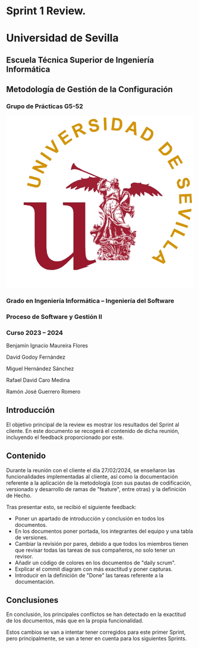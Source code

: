 # Sprint 1 Review. 

# Universidad de Sevilla   

## Escuela Técnica Superior de Ingeniería Informática

## **Metodología de Gestión de la Configuración**  

### **Grupo de Prácticas G5-52**
  
  ![Logo US](/docs/static/Logo_US.png)

### Grado en Ingeniería Informática – Ingeniería del Software 

### Proceso de Software y Gestión II

### Curso 2023 – 2024

Benjamín Ignacio Maureira Flores

David Godoy Fernández

Miguel Hernández Sánchez

Rafael David Caro Medina

Ramón José Guerrero Romero

## Introducción
El objetivo principal de la review es mostrar los resultados del Sprint al cliente. En este documento se recogerá el contenido de dicha reunión, incluyendo el feedback proporcionado por este.

## Contenido
Durante la reunión con el cliente el día 27/02/2024, se enseñaron las funcionalidades implementadas al cliente, así como la documentación referente a la aplicación de la metodología (con sus pautas de codificación, versionado y desarrollo de ramas de "feature", entre otras) y la definición de Hecho.

Tras presentar esto, se recibió el siguiente feedback:
  - Poner un apartado de introducción y conclusión en todos los documentos.
  - En los documentos poner portada, los integrantes del equipo y una tabla de versiones.
  - Cambiar la revisión por pares, debido a que todos los miembros tienen que revisar todas las tareas de sus compañeros, no solo tener un revisor.
  - Añadir un código de colores en los documentos de "daily scrum".
  - Explicar el commit diagram con más exactitud y poner capturas.
  - Introducir en la definición de "Done" las tareas referente a la documentación.

## Conclusiones
En conclusión, los principales conflictos se han detectado en la exactitud de los documentos, más que en la propia funcionalidad. 

Estos cambios se van a intentar tener corregidos para este primer Sprint, pero principalmente, se van a tener en cuenta para los siguientes Sprints.
